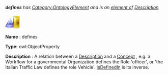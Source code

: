 ___defines__ 
 has
 [Category:OntologyElement](../../Category/OntologyElement "Category:OntologyElement") 
 and is an
 [element of](../../Property/ElementOf "Property:ElementOf") 
[Description](../Submissions%253A../../Image/Description.jpg "Submissions:Description")_




  





[![ObjectProperty](../images/thumb/c/c3/ObjectProperty.gif/45px-ObjectProperty.gif)](../../Image/ObjectProperty.gif "ObjectProperty")


__Name__ 
 : defines
 



__Type:__ 
 owl:ObjectProperty
 



__Description__ 
 : A relation between a
 [Description](../../Image/Description.jpg "Submissions:Description/Description") 
 and a
 [Concept](../../Community/FrancoisScharffe_about_ConceptGroup "Submissions:Description/Concept") 
 , e.g. a Workflow for a governmental Organization defines the Role 'officer', or 'the Italian Traffic Law defines the role Vehicle'.
 [isDefinedIn](../../Submissions/Description/isDefinedIn "Submissions:Description/isDefinedIn") 
 is its inverse.